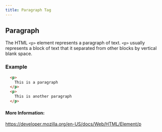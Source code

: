```yaml
---
title: Paragraph Tag
---
```

## Paragraph

The HTML `<p>` element represents a paragraph of text. `<p>` usually represents a block of text that it separated from other blocks by vertical blank space.

### Example

``` html
  <p>
    This is a paragraph
  </p>
  <p>
    This is another paragraph
  </p>
```

#### More Information:
<!-- Please add any articles you think might be helpful to read before writing the article -->
https://developer.mozilla.org/en-US/docs/Web/HTML/Element/p
